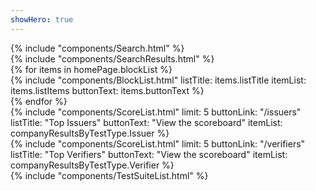 ```yaml
---
showHero: true
---
```

<div class="ui one column stackable grid">
  <div class="column">
    {% include "components/Search.html" %}
  </div>
</div>

<div 
  v-scope
  v-show="store.searchResults.length"
  class="ui one column stackable grid"
>
  <div class="column">
    {% include "components/SearchResults.html" %}
  </div>
</div>

<div class="ui two column stackable grid">
{% for items in homePage.blockList %}
  <div class="column">
    {%
      include "components/BlockList.html"
        listTitle: items.listTitle
        itemList: items.listItems
        buttonText: items.buttonText
    %}
  </div>
{% endfor %}
</div>

<div class="ui two column stackable grid">
  <div class="column">
    {%
      include "components/ScoreList.html"
        limit: 5
        buttonLink: "/issuers"
        listTitle: "Top Issuers"
        buttonText: "View the scoreboard"
        itemList: companyResultsByTestType.Issuer
    %}
  </div>
  <div class="column">
    {%
      include "components/ScoreList.html"
        limit: 5
        buttonLink: "/verifiers"
        listTitle: "Top Verifiers"
        buttonText: "View the scoreboard"
        itemList: companyResultsByTestType.Verifier
    %}
  </div>
</div>

<div class="ui one column stackable grid">
  <div class="column">
    {% include "components/TestSuiteList.html" %}
  </div>
</div>
